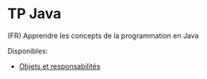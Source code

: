 # TP Java
(FR) Apprendre les concepts de la programmation en Java

Disponibles:
* [Objets et responsabilités](practical_work/tp2_objets_et_responsabilites.md)
